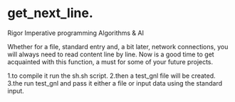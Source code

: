 # get_next_line.
Rigor Imperative programming Algorithms &amp; AI

Whether for a file, standard entry and, a bit later, network connections, you will always need to read content line by line. Now is a good time to get acquainted with this function, a must for some of your future projects.

1.to compile it run the sh.sh script.
2.then a test_gnl file will be created.
3.the run test_gnl and pass it either a file or input data using the standard input.
